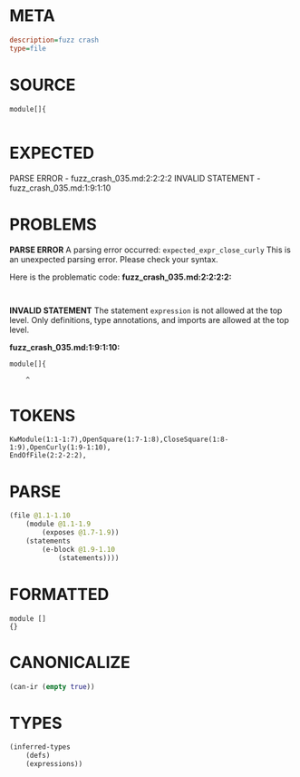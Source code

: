 # META
~~~ini
description=fuzz crash
type=file
~~~
# SOURCE
~~~roc
module[]{
 
~~~
# EXPECTED
PARSE ERROR - fuzz_crash_035.md:2:2:2:2
INVALID STATEMENT - fuzz_crash_035.md:1:9:1:10
# PROBLEMS
**PARSE ERROR**
A parsing error occurred: `expected_expr_close_curly`
This is an unexpected parsing error. Please check your syntax.

Here is the problematic code:
**fuzz_crash_035.md:2:2:2:2:**
```roc
 
```
 


**INVALID STATEMENT**
The statement `expression` is not allowed at the top level.
Only definitions, type annotations, and imports are allowed at the top level.

**fuzz_crash_035.md:1:9:1:10:**
```roc
module[]{
```
        ^


# TOKENS
~~~zig
KwModule(1:1-1:7),OpenSquare(1:7-1:8),CloseSquare(1:8-1:9),OpenCurly(1:9-1:10),
EndOfFile(2:2-2:2),
~~~
# PARSE
~~~clojure
(file @1.1-1.10
	(module @1.1-1.9
		(exposes @1.7-1.9))
	(statements
		(e-block @1.9-1.10
			(statements))))
~~~
# FORMATTED
~~~roc
module []
{}

~~~
# CANONICALIZE
~~~clojure
(can-ir (empty true))
~~~
# TYPES
~~~clojure
(inferred-types
	(defs)
	(expressions))
~~~
